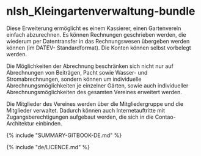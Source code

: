 # nlsh_Kleingartenverwaltung-bundle

Diese Erweiterung ermöglicht es einem Kassierer, einen Gartenverein einfach abzurechnen. Es können Rechnungen geschrieben werden, die wiederum per Datentransfer in das Rechnungswesen übergeben werden können (im DATEV- Standardformat). Die Konten können selbst vorbelegt werden.

Die Möglichkeiten der Abrechnung beschränken sich nicht nur auf Abrechnungen von Beiträgen, Pacht sowie Wasser- und Stromabrechnungen, sondern können um individuelle Abrechnungsmöglichkeiten je einzelner Gärten, sowie auch individueller Abrechnungsmöglichkeiten des gesamten Vereines erweitert werden.

Die Mitglieder des Vereines werden über die Mitgliedergruppe und die Mitglieder verwaltet. Dadurch können auch Internetauftritte mit Zugangsberechtigungen aufgebaut werden, die sich in die Contao- Architektur einbinden.

{% include "SUMMARY-GITBOOK-DE.md" %}

{% include "de/LICENCE.md" %}
